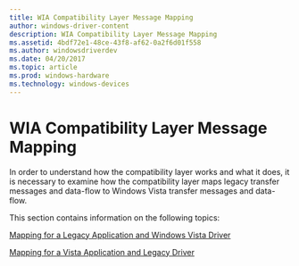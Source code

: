 ```yaml
---
title: WIA Compatibility Layer Message Mapping
author: windows-driver-content
description: WIA Compatibility Layer Message Mapping
ms.assetid: 4bdf72e1-48ce-43f8-af62-0a2f6d01f558
ms.author: windowsdriverdev
ms.date: 04/20/2017
ms.topic: article
ms.prod: windows-hardware
ms.technology: windows-devices
---
```


# WIA Compatibility Layer Message Mapping


In order to understand how the compatibility layer works and what it does, it is necessary to examine how the compatibility layer maps legacy transfer messages and data-flow to Windows Vista transfer messages and data-flow.

This section contains information on the following topics:

[Mapping for a Legacy Application and Windows Vista Driver](mapping-for-a-legacy-application-and-windows-vista-driver.md)

[Mapping for a Vista Application and Legacy Driver](mapping-for-a-vista-application-and-legacy-driver.md)

 

 




